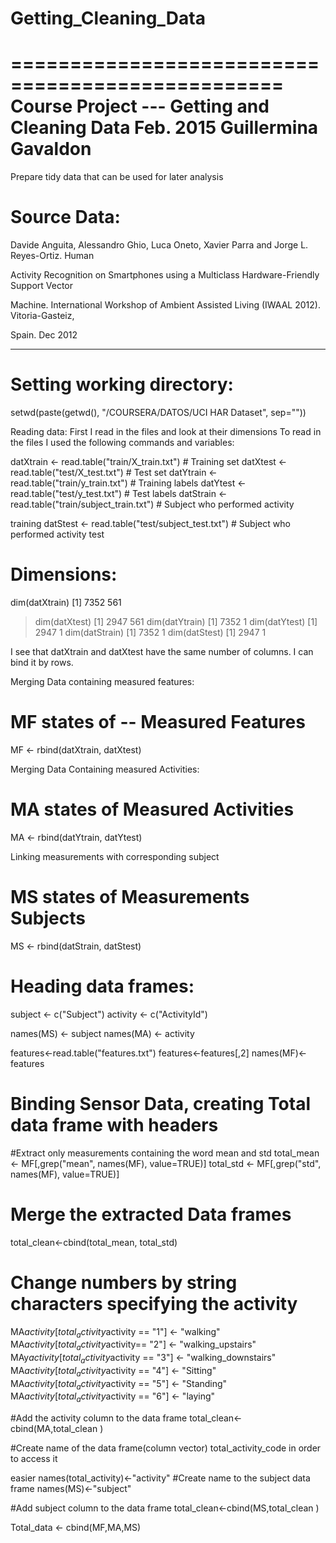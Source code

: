 # Getting_Cleaning_Data

=================================================
Course Project  --- Getting and Cleaning Data
Feb. 2015
Guillermina Gavaldon
=================================================
Prepare tidy data that can be used for later analysis

Source Data:
========
Davide Anguita, Alessandro Ghio, Luca Oneto, Xavier Parra and Jorge L. Reyes-Ortiz. Human 

Activity Recognition on Smartphones using a Multiclass Hardware-Friendly Support Vector 

Machine. International Workshop of Ambient Assisted Living (IWAAL 2012). Vitoria-Gasteiz, 

Spain. Dec 2012

-------------------------------------------------------------------------
Setting working directory:
=============================
setwd(paste(getwd(), "/COURSERA/DATOS/UCI HAR Dataset", sep=""))

Reading data:
First I read in the files and look at their dimensions
To read in the files I used the following commands and variables:

datXtrain <- read.table("train/X_train.txt") # Training set
datXtest <- read.table("test/X_test.txt")    # Test set
datYtrain <- read.table("train/y_train.txt") # Training labels
datYtest <- read.table("test/y_test.txt")    # Test labels
datStrain <- read.table("train/subject_train.txt") # Subject who performed activity 

training
datStest <- read.table("test/subject_test.txt") # Subject who performed activity test

Dimensions:
============
dim(datXtrain)
[1] 7352  561
> dim(datXtest)
[1] 2947  561
> dim(datYtrain)
[1] 7352    1
> dim(datYtest)
[1] 2947    1
> dim(datStrain)
[1] 7352    1
> dim(datStest)
[1] 2947    1

I see that datXtrain and datXtest have the same number of columns. I can bind it by rows.

Merging Data containing measured features:

MF states of -- Measured Features
===========================================
MF <- rbind(datXtrain, datXtest)

Merging Data Containing measured Activities:

MA states of Measured Activities
================================

MA <- rbind(datYtrain, datYtest)

Linking measurements with corresponding subject

MS states of Measurements Subjects
===========================================
MS <- rbind(datStrain, datStest)

Heading data frames:
==========================================
subject <- c("Subject")
activity <- c("ActivityId")

names(MS) <- subject
names(MA) <- activity

features<-read.table("features.txt")
features<-features[,2]
names(MF)<-features

Binding Sensor Data, creating Total data frame with headers
================================================

#Extract only measurements containing the word mean and std
total_mean <- MF[,grep("mean", names(MF), value=TRUE)]
total_std <- MF[,grep("std", names(MF), value=TRUE)]

# Merge the extracted Data frames
total_clean<-cbind(total_mean, total_std)

# Change numbers by string characters specifying the activity
MA$activity[total_activity$activity == "1"] <- "walking"
MA$activity[total_activity$activity== "2"] <- "walking_upstairs"
MAy$activity[total_activity$activity == "3"] <- "walking_downstairs"
MA$activity[total_activity$activity == "4"] <- "Sitting"
MA$activity[total_activity$activity == "5"] <- "Standing"
MA$activity[total_activity$activity == "6"] <- "laying"

#Add the activity column to the data frame
total_clean<-cbind(MA,total_clean )

#Create name of the data frame(column vector) total_activity_code in order to access it 

easier
names(total_activity)<-"activity"
#Create name to the subject data frame
names(MS)<-"subject"

#Add subject column to the data frame
total_clean<-cbind(MS,total_clean )

Total_data <- cbind(MF,MA,MS)
